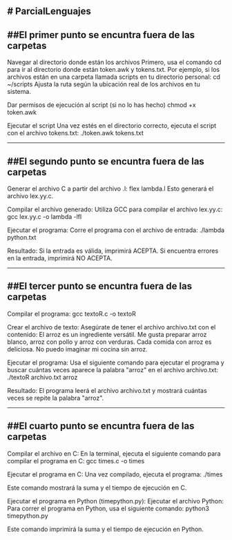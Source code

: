 **# ParcialLenguajes**
---------------------------------------------------------
**##El primer punto se encuntra fuera de las carpetas**
---------------------------------------------------------
 
  Navegar al directorio donde están los archivos
  Primero, usa el comando cd para ir al directorio donde están token.awk y tokens.txt. Por ejemplo, si los archivos están en una carpeta llamada scripts en tu directorio personal:
  cd ~/scripts
  Ajusta la ruta según la ubicación real de los archivos en tu sistema.

  Dar permisos de ejecución al script (si no lo has hecho)
  chmod +x token.awk

  Ejecutar el script
  Una vez estés en el directorio correcto, ejecuta el script con el archivo tokens.txt:
  ./token.awk tokens.txt
  
---------------------------------------------------------
**##El segundo punto se encuntra fuera de las carpetas**
 --------------------------------------------------------
 
  Generar el archivo C a partir del archivo .l:
  flex lambda.l
  Esto generará el archivo lex.yy.c.

  Compilar el archivo generado: Utiliza GCC para compilar el archivo lex.yy.c:
  gcc lex.yy.c -o lambda -lfl

  Ejecutar el programa: Corre el programa con el archivo de entrada:
  ./lambda python.txt

Resultado:
Si la entrada es válida, imprimirá ACEPTA.
Si encuentra errores en la entrada, imprimirá NO ACEPTA.

--------------------------------------------------------
**##El tercer punto se encuntra fuera de las carpetas**
--------------------------------------------------------

Compilar el programa:
gcc textoR.c -o textoR

Crear el archivo de texto: Asegúrate de tener el archivo archivo.txt con el contenido:
El arroz es un ingrediente versátil. Me gusta preparar arroz blanco, arroz con pollo y arroz con verduras. Cada comida con arroz es deliciosa. No puedo imaginar mi cocina sin arroz.

Ejecutar el programa: Usa el siguiente comando para ejecutar el programa y buscar cuántas veces aparece la palabra "arroz" en el archivo archivo.txt:
./textoR archivo.txt arroz

Resultado:
El programa leerá el archivo archivo.txt y mostrará cuántas veces se repite la palabra "arroz".

-----------------------------------------------------------
**##El cuarto punto se encuntra fuera de las carpetas**
-----------------------------------------------------------

Compilar el archivo en C: En la terminal, ejecuta el siguiente comando para compilar el programa en C:
gcc times.c -o times

Ejecutar el programa en C: Una vez compilado, ejecuta el programa:
./times

Este comando mostrará la suma y el tiempo de ejecución en C.

Ejecutar el programa en Python (timepython.py):
Ejecutar el archivo Python: Para correr el programa en Python, usa el siguiente comando:
python3 timepython.py

Este comando imprimirá la suma y el tiempo de ejecución en Python.
